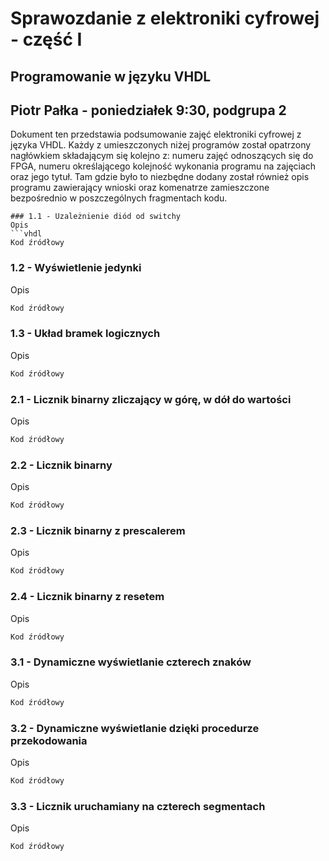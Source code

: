 # Sprawozdanie z elektroniki cyfrowej - część I
## Programowanie w języku VHDL
## Piotr Pałka - poniedziałek 9:30, podgrupa 2
Dokument ten przedstawia podsumowanie zajęć elektroniki cyfrowej z języka VHDL. Każdy z umieszczonych niżej programów został opatrzony nagłówkiem składającym się kolejno z: numeru zajęć odnoszących się do FPGA, numeru określającego kolejność wykonania programu na zajęciach oraz jego tytuł. Tam gdzie było to niezbędne dodany został również opis programu zawierający wnioski oraz komenatrze zamieszczone bezpośrednio w poszczególnych fragmentach kodu.
```
### 1.1 - Uzależnienie diód od switchy
Opis
```vhdl
Kod źródłowy
```
### 1.2 - Wyświetlenie jedynki
Opis
```vhdl
Kod źródłowy
```
### 1.3 - Układ bramek logicznych
Opis
```vhdl
Kod źródłowy
```
### 2.1 - Licznik binarny zliczający w górę, w dół do wartości
Opis
```vhdl
Kod źródłowy
```
### 2.2 - Licznik binarny
Opis
```vhdl
Kod źródłowy
```
### 2.3 - Licznik binarny z prescalerem
Opis
```vhdl
Kod źródłowy
```
### 2.4 - Licznik binarny z resetem
Opis
```vhdl
Kod źródłowy
```
### 3.1 - Dynamiczne wyświetlanie czterech znaków
Opis
```vhdl
Kod źródłowy
```
### 3.2 - Dynamiczne wyświetlanie dzięki procedurze przekodowania
Opis
```vhdl
Kod źródłowy
```
### 3.3 - Licznik uruchamiany na czterech segmentach
Opis
```vhdl
Kod źródłowy
```
